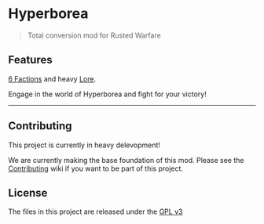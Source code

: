 # Hyperborea

> Total conversion mod for Rusted Warfare

## Features

[6 Factions](https://github.com/yvvki/RW-Hyperborea/wiki/Factions)
and heavy [Lore](https://github.com/yvvki/RW-Hyperborea/wiki/Lore).

Engage in the world of Hyperborea and fight for your victory!

---

## Contributing

This project is currently in heavy delevopment!

We are currently making the base foundation of this mod.
Please see the [Contributing](https://github.com/yvvki/RW-Hyperborea/wiki/Contributing)
wiki if you want to be part of this project.

## License

The files in this project are released under the [GPL v3](LICENSE.md)

